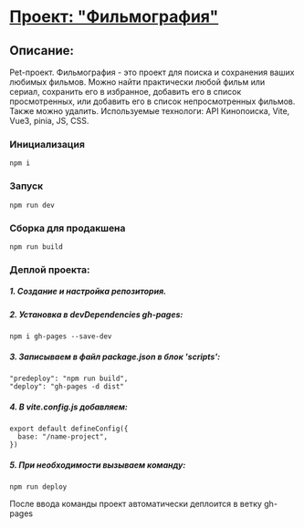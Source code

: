 # [Проект: "Фильмография"](https://eugene-gif.github.io/template-2023/#home)

## Описание:
Pet-проект. Фильмография - это проект для поиска и сохранения ваших любимых фильмов.
Можно найти практически любой фильм или сериал, сохранить его в избранное, добавить его в список просмотренных, или добавить его в список непросмотренных фильмов. Также можно удалить. Используемые технологи: API Кинопоиска, Vite, Vue3, pinia, JS, CSS.

### Инициализация
```
npm i
```

### Запуск
```
npm run dev
```

### Сборка для продакшена
```
npm run build
```


### Деплой проекта:
##### 1. Создание и настройка репозитория.
##### 2. Установка в devDependencies gh-pages:
```
npm i gh-pages --save-dev
```
##### 3. Записываем в файл package.json в блок 'scripts':
```
"predeploy": "npm run build",
"deploy": "gh-pages -d dist"
```
##### 4. В vite.config.js добавляем:
```
export default defineConfig({
  base: "/name-project",
})
```
##### 5. При необходимости вызываем команду:
```
npm run deploy
```
После ввода команды проект автоматически деплоится в ветку gh-pages
